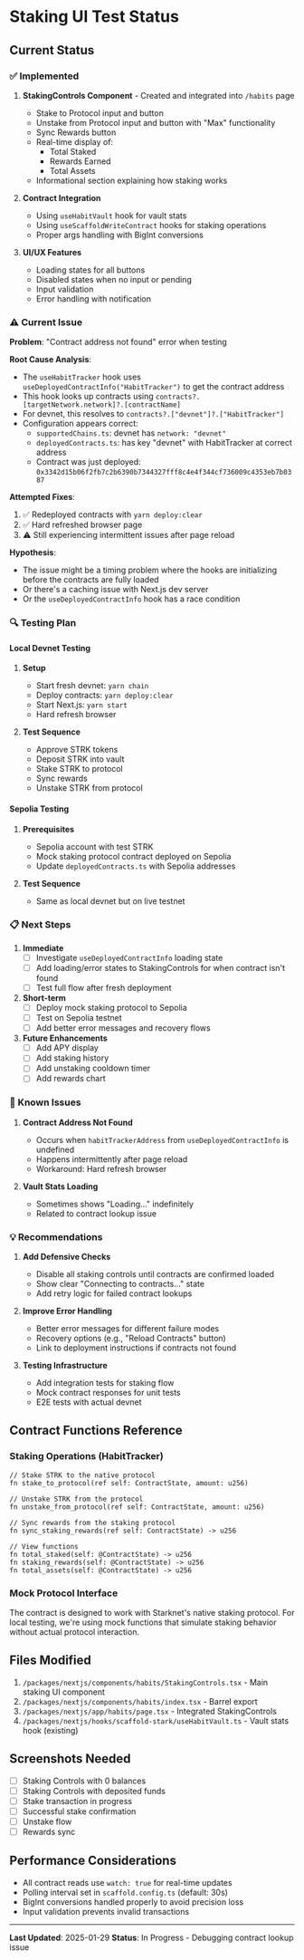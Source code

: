 # Staking UI Test Status

## Current Status

### ✅ Implemented
1. **StakingControls Component** - Created and integrated into `/habits` page
   - Stake to Protocol input and button
   - Unstake from Protocol input and button with "Max" functionality  
   - Sync Rewards button
   - Real-time display of:
     - Total Staked
     - Rewards Earned
     - Total Assets
   - Informational section explaining how staking works

2. **Contract Integration**
   - Using `useHabitVault` hook for vault stats
   - Using `useScaffoldWriteContract` hooks for staking operations
   - Proper args handling with BigInt conversions

3. **UI/UX Features**
   - Loading states for all buttons
   - Disabled states when no input or pending
   - Input validation
   - Error handling with notification

### ⚠️ Current Issue

**Problem**: "Contract address not found" error when testing

**Root Cause Analysis**:
- The `useHabitTracker` hook uses `useDeployedContractInfo("HabitTracker")` to get the contract address
- This hook looks up contracts using `contracts?.[targetNetwork.network]?.[contractName]`
- For devnet, this resolves to `contracts?.["devnet"]?.["HabitTracker"]`
- Configuration appears correct:
  - `supportedChains.ts`: devnet has `network: "devnet"`
  - `deployedContracts.ts`: has key "devnet" with HabitTracker at correct address
  - Contract was just deployed: `0x3342d15b06f2fb7c2b6390b7344327fff8c4e4f344cf736009c4353eb7b0387`

**Attempted Fixes**:
1. ✅ Redeployed contracts with `yarn deploy:clear`
2. ✅ Hard refreshed browser page
3. ⚠️ Still experiencing intermittent issues after page reload

**Hypothesis**:
- The issue might be a timing problem where the hooks are initializing before the contracts are fully loaded
- Or there's a caching issue with Next.js dev server
- Or the `useDeployedContractInfo` hook has a race condition

### 🔍 Testing Plan

#### Local Devnet Testing
1. **Setup**
   - Start fresh devnet: `yarn chain`
   - Deploy contracts: `yarn deploy:clear`
   - Start Next.js: `yarn start`
   - Hard refresh browser

2. **Test Sequence**
   - Approve STRK tokens
   - Deposit STRK into vault
   - Stake STRK to protocol
   - Sync rewards
   - Unstake STRK from protocol

#### Sepolia Testing
1. **Prerequisites**
   - Sepolia account with test STRK
   - Mock staking protocol contract deployed on Sepolia
   - Update `deployedContracts.ts` with Sepolia addresses

2. **Test Sequence**
   - Same as local devnet but on live testnet

### 📋 Next Steps

1. **Immediate**
   - [ ] Investigate `useDeployedContractInfo` loading state
   - [ ] Add loading/error states to StakingControls for when contract isn't found
   - [ ] Test full flow after fresh deployment

2. **Short-term**
   - [ ] Deploy mock staking protocol to Sepolia
   - [ ] Test on Sepolia testnet
   - [ ] Add better error messages and recovery flows

3. **Future Enhancements**
   - [ ] Add APY display
   - [ ] Add staking history
   - [ ] Add unstaking cooldown timer
   - [ ] Add rewards chart

### 🐛 Known Issues

1. **Contract Address Not Found**
   - Occurs when `habitTrackerAddress` from `useDeployedContractInfo` is undefined
   - Happens intermittently after page reload
   - Workaround: Hard refresh browser

2. **Vault Stats Loading**
   - Sometimes shows "Loading..." indefinitely
   - Related to contract lookup issue

### 💡 Recommendations

1. **Add Defensive Checks**
   - Disable all staking controls until contracts are confirmed loaded
   - Show clear "Connecting to contracts..." state
   - Add retry logic for failed contract lookups

2. **Improve Error Handling**
   - Better error messages for different failure modes
   - Recovery options (e.g., "Reload Contracts" button)
   - Link to deployment instructions if contracts not found

3. **Testing Infrastructure**
   - Add integration tests for staking flow
   - Mock contract responses for unit tests
   - E2E tests with actual devnet

## Contract Functions Reference

### Staking Operations (HabitTracker)

```cairo
// Stake STRK to the native protocol
fn stake_to_protocol(ref self: ContractState, amount: u256)

// Unstake STRK from the protocol  
fn unstake_from_protocol(ref self: ContractState, amount: u256)

// Sync rewards from the staking protocol
fn sync_staking_rewards(ref self: ContractState) -> u256

// View functions
fn total_staked(self: @ContractState) -> u256
fn staking_rewards(self: @ContractState) -> u256
fn total_assets(self: @ContractState) -> u256
```

### Mock Protocol Interface

The contract is designed to work with Starknet's native staking protocol. For local testing, we're using mock functions that simulate staking behavior without actual protocol interaction.

## Files Modified

1. `/packages/nextjs/components/habits/StakingControls.tsx` - Main staking UI component
2. `/packages/nextjs/components/habits/index.tsx` - Barrel export
3. `/packages/nextjs/app/habits/page.tsx` - Integrated StakingControls
4. `/packages/nextjs/hooks/scaffold-stark/useHabitVault.ts` - Vault stats hook (existing)

## Screenshots Needed

- [ ] Staking Controls with 0 balances
- [ ] Staking Controls with deposited funds
- [ ] Stake transaction in progress
- [ ] Successful stake confirmation
- [ ] Unstake flow
- [ ] Rewards sync

## Performance Considerations

- All contract reads use `watch: true` for real-time updates
- Polling interval set in `scaffold.config.ts` (default: 30s)
- BigInt conversions handled properly to avoid precision loss
- Input validation prevents invalid transactions

---

**Last Updated**: 2025-01-29
**Status**: In Progress - Debugging contract lookup issue

